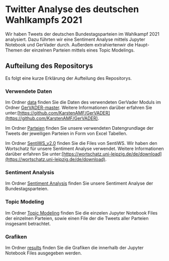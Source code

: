 # Twitter Analyse des deutschen Wahlkampfs 2021

Wir haben Tweets der deutschen Bundestagsparteien im Wahlkampf 2021 analysiert. Dazu führten wir eine Sentiment Analyse mittels Jupyter Notebook und  GerVader durch. Außerdem extrahiertenwir die Haupt-Themen der einzelnen Parteien mittels eines Topic Modelings. 

## Aufteilung des Repositorys 

Es folgt eine kurze Erklärung der Aufteilung des Repositorys. 

### Verwendete Daten 
Im  Ordner [data](data/) finden Sie die Daten des verwendeten GerVader Moduls im Ordner [GerVADER-master](data/GerVADER-master). Weitere Informationen darüber erfahren Sie unter:[https://github.com/KarstenAMF/GerVADER](https://github.com/KarstenAMF/GerVADER).

Im Ordner [Parteien](Parteien) finden Sie unsere verwendeten Datengrundlage der Tweets der jeweiligen Parteien in Form von Excel Tabellen. 

Im Ordner [SentiWS_v2.0](SentiWS_v2.0) finden Sie die Files von SentiWS. Wir haben den Wortschatz für unsere Sentiment Analyse verwendet. Weitere Informationen darüber erfahren Sie unter:[https://wortschatz.uni-leipzig.de/de/download](https://wortschatz.uni-leipzig.de/de/download).

### Sentiment Analysis

Im  Ordner [Sentiment Analysis](Sentiment%20Analysis) finden Sie unsere Sentiment Analyse der Bundestagsparteien. 

### Topic Modeling 

Im  Ordner [Topic Modeling](Topic%20Modeling) finden Sie die einzelen Jupyter Notebook Files der einzelnen Parteien, sowie einen File der die Tweets aller Parteien insgesamt betrachtet.

### Grafiken

Im  Ordner [results](results) finden Sie die Grafiken die innerhalb der Jupyter Notebook Files ausgegeben werden. 
